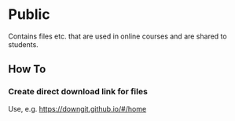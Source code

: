 # Public
Contains files etc. that are used in online courses and are shared to students.

## How To
### Create direct download link for files
Use, e.g. https://downgit.github.io/#/home
